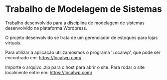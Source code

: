 # Trabalho de Modelagem de Sistemas
Trabalho desenvolvido para a disciplina de modelagem de sistemas desenvolvido na plataforma Wordpress.

O projeto desenvolvido se trata de um gerenciador de estoques para lojas virtuais.

Para utilizar a aplicação utilizamosmos o programa 'Localwp', que pode ser encontrado em: https://localwp.com/.

Importe o arquivo .zip para o host para abrir o site. Para rodar o site localmente entre em: https://localwp.com/
